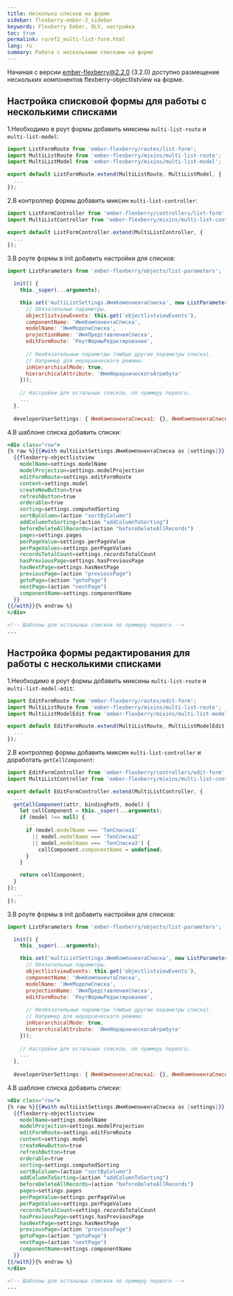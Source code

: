 ```yaml
---
title: Несколько списков на форме
sidebar: flexberry-ember-2_sidebar
keywords: Flexberry Ember, OLV, настройка
toc: true
permalink: ru/ef2_multi-list-form.html
lang: ru
summary: Работа с несколькими списками на форме
---
```


Начиная с версии ember-flexberry@2.2.0 (3.2.0) доступно размещение нескольких компонентов flexberry-objectlistview на форме.

## Настройка списковой формы для работы с несколькими списками

1.Необходимо в роут формы добавить миксины `multi-list-route` и `multi-list-model`:

```javascript
import ListFormRoute from 'ember-flexberry/routes/list-form';
import MultiListRoute from 'ember-flexberry/mixins/multi-list-route';
import MultiListModel from 'ember-flexberry/mixins/multi-list-model';

export default ListFormRoute.extend(MultiListRoute, MultiListModel, {
  ...
});
```

2.В контроллер формы добавить миксин `multi-list-controller`:

```javascript
import ListFormController from 'ember-flexberry/controllers/list-form';
import MultiListController from 'ember-flexberry/mixins/multi-list-controller';

export default ListFormController.extend(MultiListController, {
  ...
});
```

3.В роуте формы в init добавить настройки для списков:

```javascript
import ListParameters from 'ember-flexberry/objects/list-parameters';
```

```javascript
  init() {
    this._super(...arguments);

    this.set('multiListSettings.ИмяКомпонентаСписка', new ListParameters({
      // Обязательные параметры.
      objectlistviewEvents: this.get('objectlistviewEvents'),
      componentName: 'ИмяКомпонентаСписка',
      modelName: 'ИмяМоделиСписка',
      projectionName: 'ИмяПредставленияСписка',
      editFormRoute: 'РоутФормыРедактирования',
      
      // Необязательные параметры (любые другие параметры списка).
      // Например для иерархического режима:
      inHierarchicalMode: true,
      hierarchicalAttribute: 'ИмяИерархическогоАтрибута'
    }));
    
    // Настройки для остальных списков, по примеру первого.
    ...
  },
  
  developerUserSettings: { ИмяКомпонентаСписка1: {}, ИмяКомпонентаСписка2: {}, ИмяКомпонентаСписка3: {}, ... },
```

4.В шаблоне списка добавить списки:
```hbs
<div class="row">
{% raw %}{{#with multiListSettings.ИмяКомпонентаСписка as |settings|}}
  {{flexberry-objectlistview
    modelName=settings.modelName
    modelProjection=settings.modelProjection
    editFormRoute=settings.editFormRoute
    content=settings.model
    createNewButton=true
    refreshButton=true
    orderable=true
    sorting=settings.computedSorting
    sortByColumn=(action "sortByColumn")
    addColumnToSorting=(action "addColumnToSorting")
    beforeDeleteAllRecords=(action "beforeDeleteAllRecords")
    pages=settings.pages
    perPageValue=settings.perPageValue
    perPageValues=settings.perPageValues
    recordsTotalCount=settings.recordsTotalCount
    hasPreviousPage=settings.hasPreviousPage
    hasNextPage=settings.hasNextPage
    previousPage=(action "previousPage")
    gotoPage=(action "gotoPage")
    nextPage=(action "nextPage")
    componentName=settings.componentName
  }}
{{/with}}{% endraw %}
</div>

<!-- Шаблоны для остальных списков по примеру первого -->
...
```
## Настройка формы редактирования для работы с несколькими списками

1.Необходимо в роут формы добавить миксины `multi-list-route` и `multi-list-model-edit`:

```javascript
import EditFormRoute from 'ember-flexberry/routes/edit-form';
import MultiListRoute from 'ember-flexberry/mixins/multi-list-route';
import MultiListModelEdit from 'ember-flexberry/mixins/multi-list-model-edit';

export default EditFormRoute.extend(MultiListRoute, MultiListModelEdit, {
  ...
});
```

2.В контроллер формы добавить миксин `multi-list-controller` и доработать `getCellComponent`:

```javascript
import EditFormController from 'ember-flexberry/controllers/edit-form';
import MultiListController from 'ember-flexberry/mixins/multi-list-controller';

export default EditFormController.extend(MultiListController, {
  ...
  getCellComponent(attr, bindingPath, model) {
    let cellComponent = this._super(...arguments);
    if (model !== null) {
      ...
      if (model.modelName === 'ТипСписка1'
        || model.modelName === 'ТипСписка2'
        || model.modelName === 'ТипСписка3') {
          cellComponent.componentName = undefined;
      }
    }

    return cellComponent;
  }
});
  ...
});
```

3.В роуте формы в init добавить настройки для списков:

```javascript
import ListParameters from 'ember-flexberry/objects/list-parameters';
```

```javascript
  init() {
    this._super(...arguments);

    this.set('multiListSettings.ИмяКомпонентаСписка', new ListParameters({
      // Обязательные параметры.
      objectlistviewEvents: this.get('objectlistviewEvents'),
      componentName: 'ИмяКомпонентаСписка',
      modelName: 'ИмяМоделиСписка',
      projectionName: 'ИмяПредставленияСписка',
      editFormRoute: 'РоутФормыРедактирования',
      
      // Необязательные параметры (любые другие параметры списка).
      // Например для иерархического режима:
      inHierarchicalMode: true,
      hierarchicalAttribute: 'ИмяИерархическогоАтрибута'
    }));
    
    // Настройки для остальных списков, по примеру первого.
    ...
  },
  
  developerUserSettings: { ИмяКомпонентаСписка1: {}, ИмяКомпонентаСписка2: {}, ИмяКомпонентаСписка3: {}, ... },
```

4.В шаблоне списка добавить списки:
```hbs
<div class="row">
{% raw %}{{#with multiListSettings.ИмяКомпонентаСписка as |settings|}}
  {{flexberry-objectlistview
    modelName=settings.modelName
    modelProjection=settings.modelProjection
    editFormRoute=settings.editFormRoute
    content=settings.model
    createNewButton=true
    refreshButton=true
    orderable=true
    sorting=settings.computedSorting
    sortByColumn=(action "sortByColumn")
    addColumnToSorting=(action "addColumnToSorting")
    beforeDeleteAllRecords=(action "beforeDeleteAllRecords")
    pages=settings.pages
    perPageValue=settings.perPageValue
    perPageValues=settings.perPageValues
    recordsTotalCount=settings.recordsTotalCount
    hasPreviousPage=settings.hasPreviousPage
    hasNextPage=settings.hasNextPage
    previousPage=(action "previousPage")
    gotoPage=(action "gotoPage")
    nextPage=(action "nextPage")
    componentName=settings.componentName
  }}
{{/with}}{% endraw %}
</div>

<!-- Шаблоны для остальных списков по примеру первого -->
...
```
